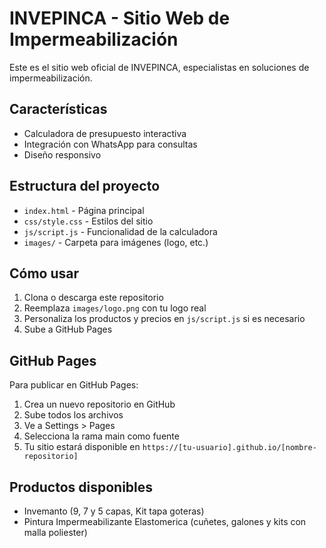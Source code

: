 # INVEPINCA - Sitio Web de Impermeabilización

Este es el sitio web oficial de INVEPINCA, especialistas en soluciones de impermeabilización.

## Características

- Calculadora de presupuesto interactiva
- Integración con WhatsApp para consultas
- Diseño responsivo

## Estructura del proyecto

- `index.html` - Página principal
- `css/style.css` - Estilos del sitio
- `js/script.js` - Funcionalidad de la calculadora
- `images/` - Carpeta para imágenes (logo, etc.)

## Cómo usar

1. Clona o descarga este repositorio
2. Reemplaza `images/logo.png` con tu logo real
3. Personaliza los productos y precios en `js/script.js` si es necesario
4. Sube a GitHub Pages

## GitHub Pages

Para publicar en GitHub Pages:

1. Crea un nuevo repositorio en GitHub
2. Sube todos los archivos
3. Ve a Settings > Pages
4. Selecciona la rama main como fuente
5. Tu sitio estará disponible en `https://[tu-usuario].github.io/[nombre-repositorio]`

## Productos disponibles

- Invemanto (9, 7 y 5 capas, Kit tapa goteras)
- Pintura Impermeabilizante Elastomerica (cuñetes, galones y kits con malla poliester)